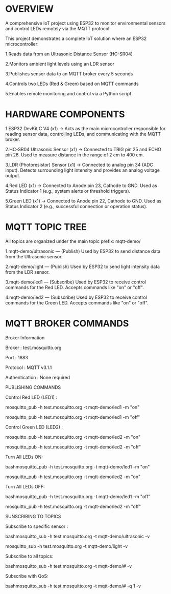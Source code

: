 # OVERVIEW

A comprehensive IoT project using ESP32 to monitor environmental sensors and control LEDs remotely via the MQTT protocol.

This project demonstrates a complete IoT solution where an ESP32 microcontroller:

1.Reads data from an Ultrasonic Distance Sensor (HC-SR04)

2.Monitors ambient light levels using an LDR sensor

3.Publishes sensor data to an MQTT broker every 5 seconds

4.Controls two LEDs (Red & Green) based on MQTT commands

5.Enables remote monitoring and control via a Python script

# HARDWARE COMPONENTS

1.ESP32 DevKit C V4 (x1) → Acts as the main microcontroller responsible for reading sensor data, controlling LEDs, and communicating with the MQTT broker.

2.HC-SR04 Ultrasonic Sensor (x1) → Connected to TRIG pin 25 and ECHO pin 26. Used to measure distance in the range of 2 cm to 400 cm.

3.LDR (Photoresistor) Sensor (x1) → Connected to analog pin 34 (ADC input). Detects surrounding light intensity and provides an analog voltage output.

4.Red LED (x1) → Connected to Anode pin 23, Cathode to GND. Used as Status Indicator 1 (e.g., system alerts or threshold triggers).

5.Green LED (x1) → Connected to Anode pin 22, Cathode to GND. Used as Status Indicator 2 (e.g., successful connection or operation status).

# MQTT TOPIC TREE

All topics are organized under the main topic prefix: mqtt-demo/

1.mqtt-demo/ultrasonic — (Publish) Used by ESP32 to send distance data from the Ultrasonic sensor.

2.mqtt-demo/light — (Publish) Used by ESP32 to send light intensity data from the LDR sensor.

3.mqtt-demo/led1 — (Subscribe) Used by ESP32 to receive control commands for the Red LED. Accepts commands like "on" or "off".

4.mqtt-demo/led2 — (Subscribe) Used by ESP32 to receive control commands for the Green LED. Accepts commands like "on" or "off".

# MQTT BROKER COMMANDS
Broker Information

Broker : test.mosquitto.org

Port : 1883

Protocol : MQTT v3.1.1

Authentication : None required

PUBLISHING COMMANDS

Control Red LED (LED1) :

mosquitto_pub -h test.mosquitto.org -t mqtt-demo/led1 -m "on"

mosquitto_pub -h test.mosquitto.org -t mqtt-demo/led1 -m "off"

Control Green LED (LED2) :

mosquitto_pub -h test.mosquitto.org -t mqtt-demo/led2 -m "on"

mosquitto_pub -h test.mosquitto.org -t mqtt-demo/led2 -m "off"

Turn All LEDs ON:

bashmosquitto_pub -h test.mosquitto.org -t mqtt-demo/led1 -m "on"

mosquitto_pub -h test.mosquitto.org -t mqtt-demo/led2 -m "on"

Turn All LEDs OFF:

bashmosquitto_pub -h test.mosquitto.org -t mqtt-demo/led1 -m "off"

mosquitto_pub -h test.mosquitto.org -t mqtt-demo/led2 -m "off"

SUNSCRIBING TO TOPICS

Subscribe to specific sensor :

bashmosquitto_sub -h test.mosquitto.org -t mqtt-demo/ultrasonic -v

mosquitto_sub -h test.mosquitto.org -t mqtt-demo/light -v

Subscribe to all topics:

bashmosquitto_sub -h test.mosquitto.org -t mqtt-demo/# -v

Subscribe with QoS:

bashmosquitto_sub -h test.mosquitto.org -t mqtt-demo/# -q 1 -v
